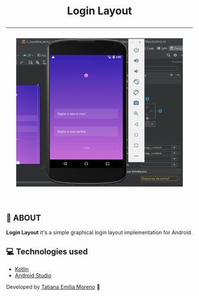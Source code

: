 <h1 align="center">
 Login Layout
 <br/>
 
 ---

<img src="https://github.com/tatmorenno/Login-Layout/blob/master/app/img/login%20app.png" width="450" height="400"/>
</h1>

<br/>

## 📲 ABOUT

**Login Layout** it's a simple graphical login layout implementation for Android.

## 💻 Technologies used

- [Kotlin](https://kotlinlang.org/)
- [Android Studio](https://developer.android.com/studio)

Developed by [Tatiana Emília Moreno](https://www.linkedin.com/in/tatmorenno/) 🤩
